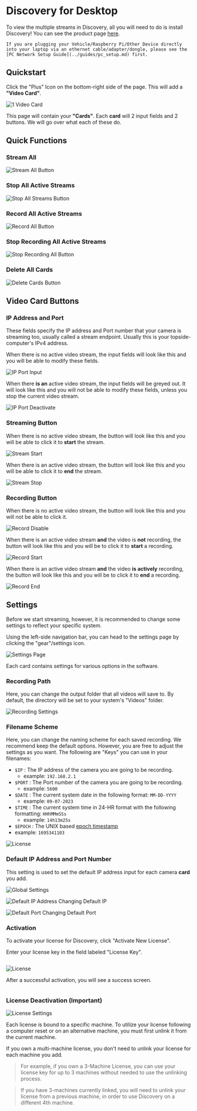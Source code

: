 # Discovery for Desktop
To view the multiple streams in Discovery, all you will need to do is install Discovery! You can see the product page [here](https://dwe.ai/products/discovery).

```{important}
If you are plugging your Vehicle/Raspberry Pi/Other Device directly into your laptop via an ethernet cable/adapter/dongle, please see the [PC Network Setup Guide](../guides/pc_setup.md) first.
```

## Quickstart

Click the "Plus" Icon on the bottom-right side of the page. This will add a **"Video Card"**.

![1 Video Card](../img/discovery/animated_gifs/add_video_card.gif)

This page will contain your **"Cards"**. Each **card** will 2 input fields and 2 buttons. We will go over what each of these do.

## Quick Functions

### Stream All

![Stream All Button](../img/discovery/animated_gifs/stream_all.gif)

### Stop All Active Streams

![Stop All Streams Button](../img/discovery/animated_gifs/stop_stream_all.gif)

### Record All Active Streams

![Record All Button](../img/discovery/animated_gifs/record_all.gif)

### Stop Recording All Active Streams

![Stop Recording All Button](../img/discovery/animated_gifs/stop_record_all.gif)

### Delete All Cards

![Delete Cards Button](../img/discovery/animated_gifs/delete_all.gif)

## Video Card Buttons

### IP Address and Port

These fields specify the IP address and Port number that your camera is streaming too, usually called a stream endpoint. Usually this is your topside-computer's IPv4 address.

When there is no active video stream, the input fields will look like this and you will be able to modify these fields.

![IP Port Input](../img/discovery/discovery_ip_port_1.png)

When there **is an** active video stream, the input fields will be greyed out. It will look like this and you will not be able to modify these fields, unless you stop the current video stream.

![IP Port Deactivate](../img/discovery/discovery_ip_port_2.png)

### Streaming Button

When there is no active video stream, the button will look like this and you will be able to click it to **start** the stream.

![Stream Start](../img/discovery/discovery_stream_1.png)

When there is an active video stream, the button will look like this and you will be able to click it to **end** the stream.

![Stream Stop](../img/discovery/discovery_stream_2.png)

### Recording Button

When there is no active video stream, the button will look like this and you will not be able to click it.

![Record Disable](../img/discovery/discovery_record_1.png)

When there is an active video stream **and** the video is **not** recording, the button will look like this and you will be to click it to **start** a recording.

![Record Start](../img/discovery/discovery_record_2.png)

When there is an active video stream **and** the video **is actively** recording, the button will look like this and you will be to click it to **end** a recording.

![Record End](../img/discovery/discovery_record_3.png)

## Settings

Before we start streaming, however, it is recommended to change some settings to reflect your specific system.

Using the left-side navigation bar, you can head to the settings page by clicking the "gear"/settings icon.

![Settings Page](../img/discovery/discovery_0.png)

Each card contains settings for various options in the software. 

### Recording Path

Here, you can change the output folder that all videos will save to. By default, the directory will be set to your system's "Videos" folder.

![Recording Settings](../img/discovery/discovery_settings_recording.png)

### Filename Scheme

Here, you can change the naming scheme for each saved recording. We recommend keep the default options. However, you are free to adjust the settings as you want. The following are "Keys" you can use in your filenames:

- `$IP` : The IP address of the camera you are going to be recording.
  - example: `192.168.2.1`
- `$PORT` : The Port number of the camera you are going to be recording.
  - example: `5600`
- `$DATE` : The current system date in the following format: `MM-DD-YYYY`
  - example: `09-07-2023`
- `$TIME` : The current system time in  24-HR format with the following formatting: `HHhMMmSSs`
  - example: `14h13m25s`
- `$EPOCH` : The UNIX based [epoch timestamp](https://www.epochconverter.com/)
-   example: `1695341103`

![License](../img/discovery/discovery_7.png)

### Default IP Address and Port Number

This setting is used to set the default IP address input for each camera **card** you add.

![Global Settings](../img/discovery/discovery_settings_global.png)

![Default IP Address](../img/discovery/animated_gifs/edit_default_ip.gif)
Changing Default IP

![Default Port](../img/discovery/animated_gifs/edit_default_port.gif)
Changing Default Port

### Activation

To activate your license for Discovery, click "Activate New License".

Enter your license key in the field labeled "License Key".

```{important} **Please ensure you have an active internet connection during activation.**
```

![License](../img/discovery/animated_gifs/enter_license.gif)

After a successful activation, you will see a success screen.

```{warning} If you ever plan on resetting your operating system or if you will no longer have your device in possession, **please unlink your license from the machine** to avoid any future troubles. [Click here for more information](#license-information-important).
```

### License Deactivation (Important)

![License Settings](../img/discovery/animated_gifs/unlink_license.gif)

Each license is bound to a specific machine. To utilize your license following a computer reset or on an alternative machine, you must first unlink it from the current machine.

If you own a multi-machine license, you don't need to unlink your license for each machine you add.

> For example, if you own a 3-Machine License, you can use your license key for up to 3 machines without needed to use the unlinking process.

> If you have 3-machines currently linked, you will need to unlink your license from a previous machine, in order to use Discovery on a different 4th machine.